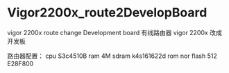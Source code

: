 # Vigor2200x_route2DevelopBoard
vigor 2200x route change Development board
有线路由器 vigor 2200x 改成 开发板

路由器配置：
 cpu S3c4510B
 ram 4M sdram       k4s161622d
 rom nor flash 512  E28F800

